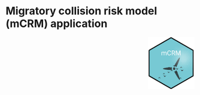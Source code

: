 
# Migratory collision risk model (mCRM) application


<!-- badges: start -->
<img src='images/hexSticker.png' align="right" height="139" />
<!-- badges: end -->